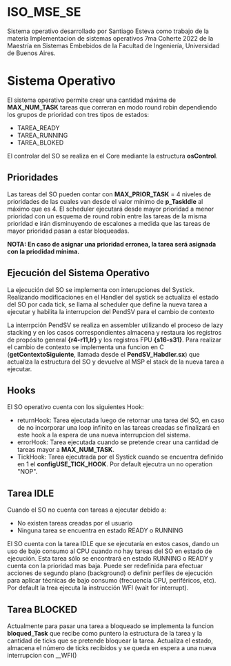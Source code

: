 # ISO_MSE_SE
Sistema operativo desarrollado por Santiago Esteva como trabajo de la materia Implementacion de sistemas operativos 7ma Coherte 2022 de la Maestría en Sistemas Embebidos de la Facultad de Ingeniería, Universidad de Buenos Aires.

# Sistema Operativo
El sistema operativo permite crear una cantidad máxima de **MAX_NUM_TASK** tareas que correran en modo round robin dependiendo los grupos de prioridad con tres tipos de estados:
- TAREA_READY 
- TAREA_RUNNING 
- TAREA_BLOKED

El controlar del SO se realiza en el Core mediante la estructura **osControl**. 

## Prioridades
Las tareas del SO pueden contar con **MAX_PRIOR_TASK** = 4 niveles de prioridades de las cuales van desde el valor mínimo de **p_TaskIdle** al máximo que es 4. El scheduler ejecutará desde mayor prioridad a menor prioridad con un esquema de round robin entre las tareas de la misma prioridad e irán disminuyendo de escalones a medida que las tareas de mayor prioridad pasan a estar bloqueadas.

**NOTA: En caso de asignar una prioridad erronea, la tarea será asignada con la priodidad mínima.**

## Ejecución del Sistema Operativo
La ejecución del SO se implementa con interupciones del Systick. Realizando modificaciones en el Handler del systick se actualiza el estado del SO por cada tick, se llama al scheduler que define la nueva tarea a ejecutar y habilita la interrupcion del PendSV para el cambio de contexto

La interrpción PendSV se realiza en assembler utilizando el proceso de lazy stacking y en los casos correspondientes almacena y restaura los registros de propósito general **{r4-r11,lr}** y los registros FPU **{s16-s31}**.
Para realizar el cambio de contexto se implementa una funcion en C (**getContextoSiguiente**, llamada desde el **PendSV_Habdler.sx**) que actualiza la estructura del SO y devuelve al MSP el stack de la nueva tarea a ejecutar. 

## Hooks
El SO operativo cuenta con los siguientes Hook:
- returnHook: Tarea ejecutada luego de retornar una tarea del SO, en caso de no incorporar una loop infinito en las tareas creadas se finalizará en este hook a la espera de una nueva interrupcion del sistema.
- errorHook: Tarea ejecutada cuando se pretende crear una cantidad de tareas mayor a **MAX_NUM_TASK**.
- TickHook: Tarea ejecutrada por el Systick cuando se encuentra definido en 1 el **configUSE_TICK_HOOK**. Por default ejecutra un no operation "NOP".

## Tarea IDLE
Cuando el SO no cuenta con tareas a ejecutar debido a:
- No existen tareas creadas por el usuario
- Ninguna tarea se encuentra en estado READY o RUNNING

El SO cuenta con la tarea IDLE que se ejecutaría en estos casos, dando un uso de bajo consumo al CPU cuando no hay tareas del SO en estado de ejecución. Esta tarea sólo se encontrará en estado RUNNING o READY y cuenta con la prioridad mas baja. 
Puede ser redefinida para efectuar acciones de segundo plano (background) o definir perfiles de ejecución para aplicar técnicas de bajo consumo (frecuencia CPU, periféricos, etc). Por default la trea ejecuta la instrucción WFI (wait for interrupt).

## Tarea BLOCKED
Actualmente para pasar una tarea a bloqueado se implementa la funcion **bloqued_Task** que recibe como puntero la estructura de la tarea y la cantidad de ticks que se pretende bloquear la tarea. Actualiza el estado, almacena el número de ticks recibidos y se queda en espera a una nueva interrupcion con __WFI()